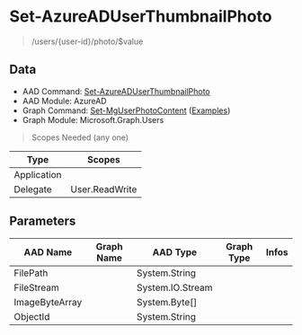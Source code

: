 # Set-AzureADUserThumbnailPhoto

> /users/{user-id}/photo/$value

## Data

+ AAD Command: [Set-AzureADUserThumbnailPhoto](https://docs.microsoft.com/en-us/powershell/module/AzureAD/Set-AzureADUserThumbnailPhoto)
+ AAD Module: AzureAD
+ Graph Command: [Set-MgUserPhotoContent](https://docs.microsoft.com/en-us/powershell/module/Microsoft.Graph.Users/Set-MgUserPhotoContent) ([Examples](https://github.com/orgs/msgraph/discussions?discussions_q=Set-MgUserPhotoContent))
+ Graph Module: Microsoft.Graph.Users

> Scopes Needed (any one)

|Type|Scopes|
|---|---|
|Application||
|Delegate|User.ReadWrite|

## Parameters

|AAD Name|Graph Name|AAD Type|Graph Type|Infos|
|---|---|---|---|---|
|FilePath||System.String|||
|FileStream||System.IO.Stream|||
|ImageByteArray||System.Byte[]|||
|ObjectId||System.String|||

